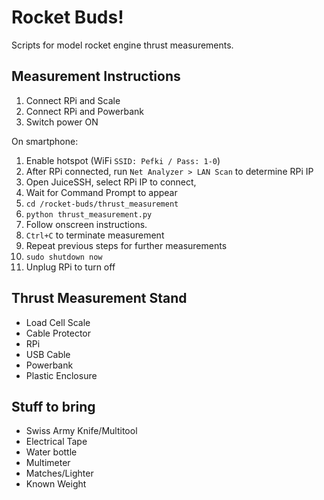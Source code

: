 # Rocket Buds!
Scripts for model rocket engine thrust measurements.

## Measurement Instructions
1. Connect RPi and Scale
2. Connect RPi and Powerbank
3. Switch power ON

On smartphone:

1. Enable hotspot (WiFi `SSID: Pefki / Pass: 1-0`)
2. After RPi connected, run `Net Analyzer > LAN Scan` to determine RPi IP
3. Open JuiceSSH, select RPi IP to connect, 
4. Wait for Command Prompt to appear
5. `cd /rocket-buds/thrust_measurement`
6. `python thrust_measurement.py`
7. Follow onscreen instructions.
8. `Ctrl+C` to terminate measurement
9. Repeat previous steps for further measurements
10. `sudo shutdown now`
11. Unplug RPi to turn off

## Thrust Measurement Stand
- Load Cell Scale
- Cable Protector
- RPi
- USB Cable
- Powerbank
- Plastic Enclosure

## Stuff to bring
- Swiss Army Knife/Multitool
- Electrical Tape
- Water bottle
- Multimeter
- Matches/Lighter
- Known Weight